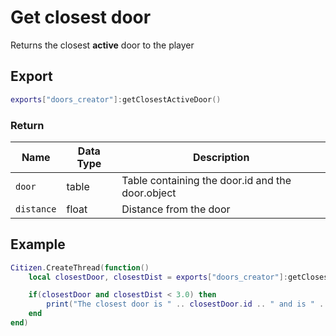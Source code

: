 # Get closest door

Returns the closest **active** door to the player

## Export
```lua
exports["doors_creator"]:getClosestActiveDoor()
```

### Return

| Name              | Data Type | Description                 |
| -                 | -         | -                 |
| `door`         | table    | Table containing the door.id and the door.object |
| `distance`         | float    | Distance from the door |

## Example
```lua
Citizen.CreateThread(function() 
    local closestDoor, closestDist = exports["doors_creator"]:getClosestActiveDoor()

    if(closestDoor and closestDist < 3.0) then
        print("The closest door is " .. closestDoor.id .. " and is " .. closestDist .. " meters away")
    end
end)
```